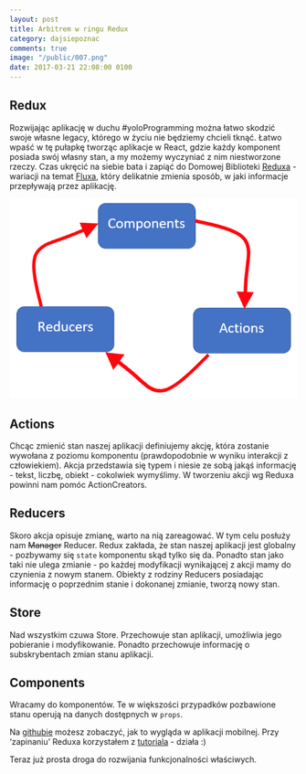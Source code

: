 ```yaml
---
layout: post
title: Arbitrem w ringu Redux
category: dajsiepoznac
comments: true
image: "/public/007.png"
date: 2017-03-21 22:08:00 0100
---
```


## Redux
Rozwijając aplikację w duchu #yoloProgramming można łatwo skodzić swoje własne legacy, którego w życiu nie będziemy chcieli tknąć. Łatwo wpaść w tę pułapkę tworząc aplikacje w React, gdzie każdy komponent posiada swój własny stan, a my możemy wyczyniać z nim niestworzone rzeczy. Czas ukręcić na siebie bata i zapiąć do Domowej Biblioteki [Reduxa](https://github.com/reactjs/redux) - wariacji na temat [Fluxa](https://facebook.github.io/flux/), który delikatnie zmienia sposób, w jaki informacje przepływają przez aplikację.

![Redux - diagram](/public/007.png)

## Actions
Chcąc zmienić stan naszej aplikacji definiujemy akcję, która zostanie wywołana z poziomu komponentu (prawdopodobnie w wyniku interakcji z człowiekiem). Akcja przedstawia się typem i niesie ze sobą jakąś informację - tekst, liczbę, obiekt - cokolwiek wymyślimy. W tworzeniu akcji wg Reduxa powinni nam pomóc ActionCreators.

## Reducers
Skoro akcja opisuje zmianę, warto na nią zareagować. W tym celu posłuży nam <del>Manager</del> Reducer. Redux zakłada, że stan naszej aplikacji jest globalny - pozbywamy się `state` komponentu skąd tylko się da. Ponadto stan jako taki nie ulega zmianie - po każdej modyfikacji wynikającej z akcji mamy do czynienia z nowym stanem. Obiekty z rodziny Reducers posiadając informację o poprzednim stanie i dokonanej zmianie, tworzą nowy stan.

## Store
Nad wszystkim czuwa Store. Przechowuje stan aplikacji, umożliwia jego pobieranie i modyfikowanie. Ponadto przechowuje informację o subskrybentach zmian stanu aplikacji.

## Components
Wracamy do komponentów. Te w większości przypadków pozbawione stanu operują na danych dostępnych w `props`.

Na [githubie](https://github.com/slawciu/home-library/tree/master/HomeLibraryMobile) możesz zobaczyć, jak to wygląda w aplikacji mobilnej.
Przy ‘zapinaniu’ Reduxa korzystałem z [tutoriala](https://medium.com/@jonlebensold/getting-started-with-react-native-redux-2b01408c0053#.2ytogtjgv) - działa :)

Teraz już prosta droga do rozwijania funkcjonalności właściwych.
